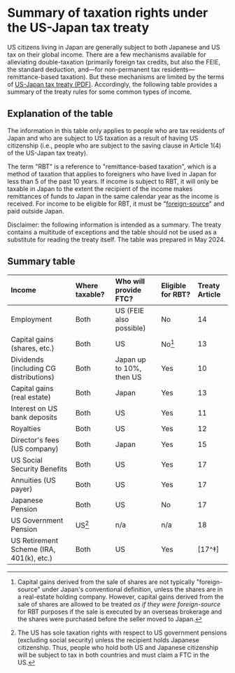 # Summary of taxation rights under the US-Japan tax treaty

US citizens living in Japan are generally subject to both Japanese and US tax on their global income. There are a few mechanisms available for alleviating double-taxation (primarily foreign tax credits, but also the FEIE, the standard deduction, and—for non-permanent tax residents—remittance-based taxation). But these mechanisms are limited by the terms of [US-Japan tax treaty (PDF)](https://www.mof.go.jp/tax_policy/summary/international/tax_convention/USA_ST_en.pdf). Accordingly, the following table provides a summary of the treaty rules for some common types of income.

## Explanation of the table

The information in this table only applies to people who are tax residents of Japan and who are subject to US taxation as a result of having US citizenship (i.e., people who are subject to the saving clause in Article 1(4) of the US-Japan tax treaty).

The term "RBT" is a reference to "remittance-based taxation", which is a method of taxation that applies to foreigners who have lived in Japan for less than 5 of the past 10 years. If income is subject to RBT, it will only be taxable in Japan to the extent the recipient of the income makes remittances of funds to Japan in the same calendar year as the income is received. For income to be eligible for RBT, it must be "[foreign-source](https://www.nta.go.jp/english/taxes/individual/12007.htm)" and paid outside Japan.

Disclaimer: the following information is intended as a summary. The treaty contains a multitude of exceptions and the table should not be used as a substitute for reading the treaty itself. The table was prepared in May 2024.

## Summary table

|**Income**|**Where taxable?**|**Who will provide FTC?**|**Eligible for RBT?**|**Treaty Article**|
:--|:--|:--|:--|:--|
|Employment|Both|US (FEIE also possible)|No|14|
|Capital gains (shares, etc.)|Both|US|No[^*]|13|
|Dividends (including CG distributions)|Both|Japan up to 10%, then US|Yes|10|
|Capital gains (real estate)|Both|Japan|Yes|13|
|Interest on US bank deposits|Both|US|Yes|11|
|Royalties|Both|US|Yes|12|
|Director's fees (US company)|Both|Japan|Yes|15|
|US Social Security Benefits|Both|US|Yes|17|
|Annuities (US payer)|Both|US|Yes|17|
|Japanese Pension|Both|US|No|17|
|US Government Pension|US[^†]|n/a|n/a|18|
|US Retirement Scheme (IRA, 401(k), etc.)|Both|US|Yes|[17^‡]|

[^*]: Capital gains derived from the sale of shares are not typically "foreign-source" under Japan's conventional definition, unless the shares are in a real-estate holding company. However, capital gains derived from the sale of shares are allowed to be treated *as if they were foreign-source* for RBT purposes if the sale is executed by an overseas brokerage and the shares were purchased before the seller moved to Japan.

[^†]: The US has sole taxation rights with respect to US government pensions (excluding social security) unless the recipient holds Japanese citizenship. Thus, people who hold both US and Japanese citizenship will be subject to tax in both countries and must claim a FTC in the US.

[^‡]: The Japanese tax treatment of US tax-advantaged retirement schemes is somewhat unresolved, as discussed [here](https://www.reddit.com/r/JapanFinance/comments/zlaiqx/us_ira_reporting_obligations_in_japan/) and [here](https://www.reddit.com/r/JapanFinance/comments/m4vpfx/most_definitive_answer_on_401kira_treatment_as/). But at this stage Article 17 seems the most likely to apply.
